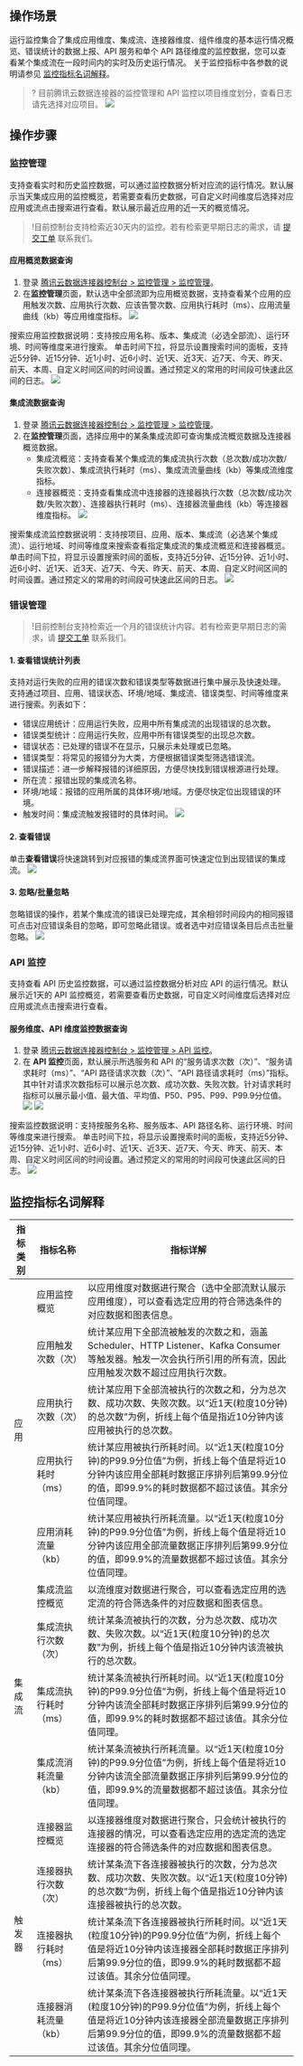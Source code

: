 ## 操作场景
运行监控集合了集成应用维度、集成流、连接器维度、组件维度的基本运行情况概览、错误统计的数据上报、API 服务和单个 API 路径维度的监控数据，您可以查看某个集成流在一段时间内的实时及历史运行情况。
关于监控指标中各参数的说明请参见 [监控指标名词解释](#vocabulary)。
> ?
> 目前腾讯云数据连接器的监控管理和 API 监控以项目维度划分，查看日志请先选择对应项目。
> ![](https://qcloudimg.tencent-cloud.cn/raw/a8587fafb271293b9c753d7ef7ae2643.png)


## 操作步骤
### 监控管理
支持查看实时和历史监控数据，可以通过监控数据分析对应流的运行情况。默认展示当天集成应用的监控概览，若需要查看历史数据，可自定义时间维度后选择对应应用或流点击搜索进行查看。默认展示最近应用的近一天的概览情况。
> !目前控制台支持检索近30天内的监控。若有检索更早期日志的需求，请 [提交工单](https://console.cloud.tencent.com/workorder/category) 联系我们。

#### 应用概览数据查询
1. 登录 [腾讯云数据连接器控制台 > 监控管理 > 监控管理](https://ipaas.cloud.tencent.com/monitor)。
2. 在**监控管理**页面，默认选中全部流即为应用概览数据，支持查看某个应用的应用触发次数、应用执行次数、应该告警次数、应用执行耗时（ms）、应用流量曲线（kb）等应用维度指标。
   ![](https://qcloudimg.tencent-cloud.cn/raw/5c5edb24a54b054502284e09cbca5077.png)

搜索应用监控数据说明：支持按应用名称、版本、集成流（必选全部流）、运行环境、时间等维度来进行搜索。
单击时间下拉，将显示设置搜索时间的面板，支持近5分钟、近15分钟、近1小时、近6小时、近1天、近3天、近7天、今天、昨天、前天、本周、自定义时间区间的时间设置。通过预定义的常用的时间段可快速此区间的日志。
![](https://qcloudimg.tencent-cloud.cn/raw/9c08e5e16f1e55bde7a90a07783fc50c.png)

#### 集成流数据查询
1. 登录 [腾讯云数据连接器控制台 > 监控管理 > 监控管理](https://ipaas.cloud.tencent.com/monitor)。
2. 在**监控管理**页面，选择应用中的某条集成流即可查询集成流概览数据及连接器概览数据。
   - 集成流概览：支持查看某个集成流的集成流执行次数（总次数/成功次数/失败次数）、集成流执行耗时（ms）、集成流流量曲线（kb）等集成流维度指标。
   - 连接器概览：支持查看集成流中连接器的连接器执行次数（总次数/成功次数/失败次数）、连接器执行耗时（ms）、连接器流量曲线（kb）等连接器维度指标。
     ![](https://qcloudimg.tencent-cloud.cn/raw/cc45045a62d55ca5c5cf2a8acdaeb55a.png)

搜索集成流监控数据说明：支持按项目、应用、版本、集成流（必选某个集成流）、运行地域、时间等维度来搜索查看指定集成流的集成流概览和连接器概览。
单击时间下拉，将显示设置搜索时间的面板，支持近5分钟、近15分钟、近1小时、近6小时、近1天、近3天、近7天、今天、昨天、前天、本周、自定义时间区间的时间设置。通过预定义的常用的时间段可快速此区间的日志。
![](https://qcloudimg.tencent-cloud.cn/raw/96d8e4c203486bcba8ed445c7b8a9c03.png)



### 错误管理
> !目前控制台支持检索近一个月的错误统计内容。若有检索更早期日志的需求，请 [提交工单](https://console.cloud.tencent.com/workorder/category) 联系我们。

#### 1. 查看错误统计列表
支持对运行失败的应用的错误次数和错误类型等数据进行集中展示及快速处理。
支持通过项目、应用、错误状态、环境/地域、集成流、错误类型、时间等维度来进行搜索。列表如下：
- 错误应用统计：应用运行失败，应用中所有集成流的出现错误的总次数。 
- 错误类型统计：应用运行失败，应用中所有错误类型的出现总次数。
- 错误状态：已处理的错误不在显示，只展示未处理或已忽略。
- 错误类型：将常见的报错分为大类，方便根据错误类型筛选错误流。
- 错误描述：进一步解释报错的详细原因，方便尽快找到错误根源进行处理。
- 所在流：报错出现的集成流名称。
- 环境/地域：报错的应用所属的具体环境/地域。方便尽快定位出现错误的环境。
- 触发时间：集成流触发报错时的具体时间。
  ![](https://qcloudimg.tencent-cloud.cn/raw/fe146590a0c8eadc9b0089b8853ca28b.png)

#### 2. 查看错误
单击**查看错误**将快速跳转到对应报错的集成流界面可快速定位到出现错误的集成流。
![](https://qcloudimg.tencent-cloud.cn/raw/9368b8a4f93d03817056ced11371c32f.png)

#### 3. 忽略/批量忽略
忽略错误的操作，若某个集成流的错误已处理完成，其余相邻时间段内的相同报错可点击对应错误条目的忽略，即可忽略此错误。或者选中对应错误条目后点击批量忽略。
![](https://qcloudimg.tencent-cloud.cn/raw/5e1154c81ecc7a08c5ae1a01edb8f928.png)

### API 监控
支持查看 API 历史监控数据，可以通过监控数据分析对应 API 的运行情况。默认展示近1天的 API 监控概览，若需要查看历史数据，可自定义时间维度后选择对应应用或流点击搜索进行查看。

#### 服务维度、API 维度监控数据查询
1. 登录 [腾讯云数据连接器控制台 > 监控管理 > API 监控](https://ipaas.cloud.tencent.com/monitor)。
2. 在 **API 监控**页面，默认展示所选服务和 API 的“服务请求次数（次）”、“服务请求耗时（ms）”、“API 路径请求次数（次）”、“API 路径请求耗时（ms）”指标。其中针对请求次数指标可以展示总次数、成功次数、失败次数。针对请求耗时指标可以展示最小值、最大值、平均值、P50、P95、P99、P99.9分位值。
![](https://qcloudimg.tencent-cloud.cn/raw/7b852c607789aa2b6dfdf25b9db728c4.png)
![](https://qcloudimg.tencent-cloud.cn/raw/1c92ebc57415acebee084274597f497a.jpg)
	 
搜索监控数据说明：支持按服务名称、服务版本、API 路径名称、运行环境、时间等维度来进行搜索。
单击时间下拉，将显示设置搜索时间的面板，支持近5分钟、近15分钟、近1小时、近6小时、近1天、近3天、近7天、今天、昨天、前天、本周、自定义时间区间的时间设置。通过预定义的常用的时间段可快速此区间的日志。
![](https://qcloudimg.tencent-cloud.cn/raw/02b87950d5fc604a3d12caee3441d595.png)


[](id:vocabulary)
## 监控指标名词解释

<table>
<thead>
<tr>
<th>指标类别</th>
<th>指标名称</th>
<th>指标详解</th>
</tr>
</thead>
<tbody><tr>
<td rowspan="5">应用</td>
<td>应用监控概览</td>
<td>以应用维度对数据进行聚合（选中全部流默认展示应用维度），可以查看选定应用的符合筛选条件的对应数据和图表信息。</td>
</tr>
<tr>
<td>应用触发次数（次）</td>
<td>统计某应用下全部流被触发的次数之和，涵盖Scheduler、HTTP Listener、Kafka Consumer等触发器。触发一次会执行所引用的所有流，因此应用触发次数不超过应用执行次数。				</td>
</tr>
<tr>
<td>应用执行次数（次）</td>
<td>统计某应用下全部流被执行的次数之和，分为总次数、成功次数、失败次数。以“近1天(粒度10分钟)的总次数”为例，折线上每个值是指近10分钟内该应用被执行的总次数。				</td>
</tr>
<tr>
<td>应用执行耗时（ms）</td>
<td>统计某应用被执行所耗时间。以“近1天(粒度10分钟)的P99.9分位值”为例，折线上每个值是将近10分钟内该应用全部耗时数据正序排列后第99.9分位的值，即99.9%的耗时数据都不超过该值。其余分位值同理。				</td>
</tr>
<tr>
<td>应用消耗流量（kb）</td>
<td>统计某应用被执行所耗流量。以“近1天(粒度10分钟)的P99.9分位值”为例，折线上每个值是将近10分钟内该应用全部流量数据正序排列后第99.9分位的值，即99.9%的流量数据都不超过该值。其余分位值同理。	</td>
</tr>

<td rowspan="4">集成流</td>
<td>集成流监控概览</td>
<td>以流维度对数据进行聚合，可以查看选定应用的选定流的符合筛选条件的对应数据和图表信息。</td>
</tr>
<tr>
<td>集成流执行次数（次）</td>
<td>统计某条流被执行的次数，分为总次数、成功次数、失败次数。以“近1天(粒度10分钟)的总次数”为例，折线上每个值是指近10分钟内该流被执行的总次数。				</td>
</tr>
<tr>
<td>集成流执行耗时（ms）</td>
<td>统计某条流被执行所耗时间。以“近1天(粒度10分钟)的P99.9分位值”为例，折线上每个值是将近10分钟内该流全部耗时数据正序排列后第99.9分位的值，即99.9%的耗时数据都不超过该值。其余分位值同理。				</td>
</tr>
<tr>
<td>集成流消耗流量（kb）</td>
<td>统计某条流被执行所耗流量。以“近1天(粒度10分钟)的P99.9分位值”为例，折线上每个值是将近10分钟内该流全部流量数据正序排列后第99.9分位的值，即99.9%的流量数据都不超过该值。其余分位值同理。				</td>
</tr>

<tr>
<td rowspan="4">触发器</td>
<td>连接器监控概览</td>
<td>以连接器维度对数据进行聚合，只会统计被执行的连接器的情况，可以查看选定应用的选定流的选定连接器的符合筛选条件的对应数据和图表信息。</td>
</tr>
<tr>
<td>连接器执行次数（次）</td>
<td>统计某条流下各连接器被执行的次数，分为总次数、成功次数、失败次数。以“近1天(粒度10分钟)的总次数”为例，折线上每个值是指近10分钟内该连接器被执行的总次数。				</td>
</tr>
<tr>
<td>连接器执行耗时（ms）</td>
<td>统计某条流下各连接器被执行所耗时间。以“近1天(粒度10分钟)的P99.9分位值”为例，折线上每个值是将近10分钟内该连接器全部耗时数据正序排列后第99.9分位的值，即99.9%的耗时数据都不超过该值。其余分位值同理。				</td>
</tr>
<tr>
<td>连接器消耗流量（kb）</td>
<td>统计某条流下各连接器被执行所耗流量。以“近1天(粒度10分钟)的P99.9分位值”为例，折线上每个值是将近10分钟内该连接器全部流量数据正序排列后第99.9分位的值，即99.9%的流量数据都不超过该值。其余分位值同理。				</td>
</tr>

</tbody></table>
